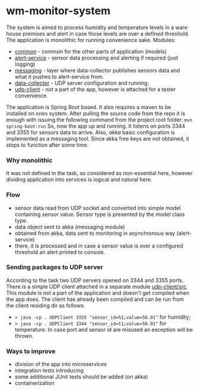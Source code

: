# wm-monitor-system

The system is aimed to process humidity and temperature levels in a ware house premises and alert in case
those levels are over a defined threshold.
The application is monolithic for running convenience sake.
Modules:
* [common](common) - common for the other parts of application (models)
* [alert-service](alert-service) - sensor data processing and alerting if required (just logging)
* [messaging](messaging) - layer where data-collector publishes sensors data and what it pushes to alert-service from.
* [data-collector](data-collector) - UDP server configuration and running;
* [udp-client](udp-client) - not a part of the app, however is attached for a tester convenience.

The application is Spring Boot based. It also requires a maven to be installed on ones system.
After pulling the source code from the repo it is enough with issuing the following command
from the project root folder:
`mvn spring-boot:run`
So, now the app up and running. It listens on ports 3344 and 3355 for sensors data to arrive.
Also, _akka_ basic configuration is implemented as a messaging tool. Since akka free keys are not obtained, it stops to function after some time.

### Why monolithic
It was not defined in the task, so considered as non-essential here, however dividing application into 
services is logical and natural here.   

### Flow
* sensor data read from UDP socket and converted into simple model containing sensor value. Sensor type is presented by the model class type.
* data object sent to akka (messaging module)
* obtained from akka, data sent to monitoring in asynchronous way (alert-service)
* there, it is processed and in case a sensor value is over a configured threshold an alert printed to console.

### Sending packages to UDP server

According to the task two UDP servers opened on 3344 and 3355 ports.
There is a simple UDP client attached in a separate module [udp-client/src](udp-client/src). 
This module is not a part of the application and doesn't get compiled when the app does.
The client has already been compiled and can be run from the client residing dir as follows:
* `> java -cp . UDPClient 3355 "sensor_id=h1;value=50.01"` for humidity;
* `> java -cp . UDPClient 3344 "sensor_id=t1;value=50.01"` for temperature.
In case port and sensor id are misused an exception will be thrown.

### Ways to improve

* division of the app into microservices
* integration tests introducing
* some additional JUnit tests should be added (on akka)
* containerization
